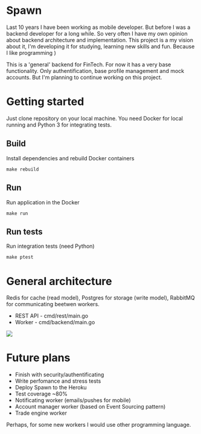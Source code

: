 # Spawn

Last 10 years I have been working as mobile developer. But before I was a backend developer for a long while. So very often I have my own opinion about backend architecture and implementation. This project is a my vision about it, I'm developing it for studying, learning new skills and fun. Because I like programming )

This is a 'general' backend for FinTech. For now it has a very base functionality. Only authentification, base profile management and mock accounts. But I'm planning to continue working on this project.

# Getting started

Just clone repository on your local machine.
You need Docker for local running and Python 3 for integrating tests.

## Build

Install dependencies and rebuild Docker containers
```
make rebuild
```
## Run

Run application in the Docker
```
make run
```

## Run tests

Run integration tests (need Python)
```
make ptest
```
# General architecture

Redis for cache (read model), Postgres for storage (write model), RabbitMQ for communicating beetwen workers.

* REST API - cmd/rest/main.go
* Worker - cmd/backend/main.go

![](https://github.com/gavrilaf/spawn/blob/master/spawn-arch.png)

# Future plans

* Finish with security/authentificating 
* Write perfomance and stress tests
* Deploy Spawn to the Heroku
* Test coverage ~80%
* Notificating worker (emails/pushes for mobile)
* Account manager worker (based on Event Sourcing pattern)
* Trade engine worker

Perhaps, for some new workers I would use other programming language.
